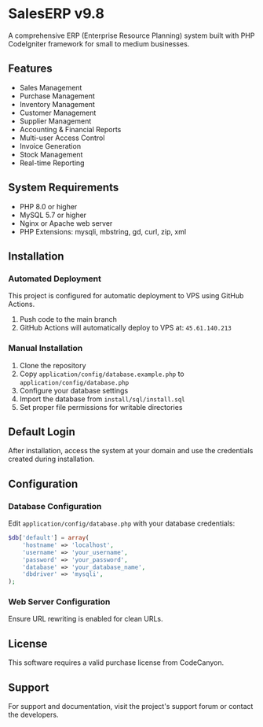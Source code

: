 # SalesERP v9.8

A comprehensive ERP (Enterprise Resource Planning) system built with PHP CodeIgniter framework for small to medium businesses.

## Features

- Sales Management
- Purchase Management
- Inventory Management
- Customer Management
- Supplier Management
- Accounting & Financial Reports
- Multi-user Access Control
- Invoice Generation
- Stock Management
- Real-time Reporting

## System Requirements

- PHP 8.0 or higher
- MySQL 5.7 or higher
- Nginx or Apache web server
- PHP Extensions: mysqli, mbstring, gd, curl, zip, xml

## Installation

### Automated Deployment

This project is configured for automatic deployment to VPS using GitHub Actions.

1. Push code to the main branch
2. GitHub Actions will automatically deploy to VPS at: `45.61.140.213`

### Manual Installation

1. Clone the repository
2. Copy `application/config/database.example.php` to `application/config/database.php`
3. Configure your database settings
4. Import the database from `install/sql/install.sql`
5. Set proper file permissions for writable directories

## Default Login

After installation, access the system at your domain and use the credentials created during installation.

## Configuration

### Database Configuration

Edit `application/config/database.php` with your database credentials:

```php
$db['default'] = array(
    'hostname' => 'localhost',
    'username' => 'your_username',
    'password' => 'your_password',
    'database' => 'your_database_name',
    'dbdriver' => 'mysqli',
);
```

### Web Server Configuration

Ensure URL rewriting is enabled for clean URLs.

## License

This software requires a valid purchase license from CodeCanyon.

## Support

For support and documentation, visit the project's support forum or contact the developers.